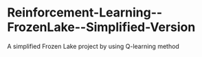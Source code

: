 # Reinforcement-Learning--FrozenLake--Simplified-Version
A simplified Frozen Lake project by using Q-learning method
